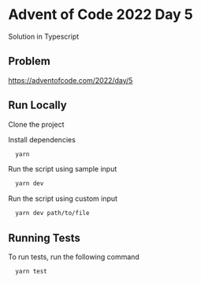 # Advent of Code 2022 Day 5

Solution in Typescript

## Problem

https://adventofcode.com/2022/day/5

## Run Locally

Clone the project

Install dependencies

```bash
  yarn
```

Run the script using sample input

```bash
  yarn dev
```

Run the script using custom input

```bash
  yarn dev path/to/file
```

## Running Tests

To run tests, run the following command

```bash
  yarn test
```
